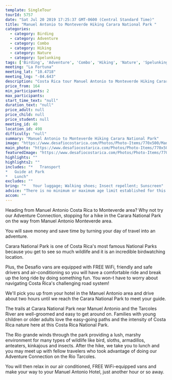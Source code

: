 ```yaml
---
template: SingleTour
tourId: 5757
date: "Sat Jul 20 2019 17:25:37 GMT-0600 (Central Standard Time)"
title: "Manuel Antonio to Monteverde Hiking Carara National Park "
categories: 
  - category: Birding
  - category: Adventure
  - category: Combo
  - category: Hiking
  - category: Nature
  - category: Spelunking
tags: ['Birding', 'Adventure', 'Combo', 'Hiking', 'Nature', 'Spelunking']
meeting: "La Fortuna"
meeting_lat: "10.4718"
meeting_lng: "-84.643"
description: "Costa Rica tour Manuel Antonio to Monteverde Hiking Carara National Park , id 5757"
price_from: 164
min_participants: 2
max_participants: 
start_time_text: "null"
duration_text: "null"
price_adult: null
price_child: null
price_student: null
meeting_id: 40
location_id: 498
difficulty: "null"
summary: "Manuel Antonio to Monteverde Hiking Carara National Park"
image: "https://www.desafiocostarica.com/Photos/Photo-Items/770x500/Manuel-Antonio-to-Monteverde-Hiking-Carara-National-Park--1556548649.jpg"
main_photo: "https://www.desafiocostarica.com/Photos/Photo-Items/770x500/Manuel-Antonio-to-Monteverde-Hiking-Carara-National-Park--1556548649.jpg"
featuredImage: "https://www.desafiocostarica.com/Photos/Photo-Items/770x500/Manuel-Antonio-to-Monteverde-Hiking-Carara-National-Park--1556548649.jpg"
highlights: ""
highlights2: ""
includes: "*   Transport
*   Guide at Park
*   Lunch"
excludes: ""
bring: "*   Your luggage; Walking shoes; Insect repellent; Sunscreen"
advice: "There is no minimum or maximum age limit established for this tour. However, there is walking involved at Carara National Park, so we encourage you to evaluate your own personal fitness level and that of the others in your party, as younger children may need to be carried and older guests may become fatigued.Your luggage stays in our vehicles and our driver stays with your items while you are doing your tour. We have private entrances and exits for our rafting tour locations. Extra transport charge for drop-off outside of our regular hotel zone."
accom: ""
---
```

Heading from Manuel Antonio Costa Rica to Monteverde area? Why not try our Adventure Connection, stopping for a hike in the Carara National Park on the way from Manuel Antonio Monteverde area.

You will save money and save time by turning your day of travel into an adventure.

Carara National Park is one of Costa Rica's most famous National Parks because you get to see so much wildlife and it is an incredible birdwatching location.

Plus, the Desafio vans are equipped with FREE WiFi, friendly and safe drivers and air-conditioning so you will have a comfortable ride and break up the long ride by doing something fun. You won-t have to worry about navigating Costa Rica's challenging road system!

We'll pick you up from your hotel in the Manuel Antonio area and drive about two hours until we reach the Carara National Park to meet your guide.

The trails at Carara National Park near Manuel Antonio and the Tarcoles River are well-groomed and easy to get around on. Families with young children or older adults love the easy-going paths and the intensity of Costa Rica nature here at this Costa Rica National Park.

The Rio grande winds through the park providing a lush, marshy environment for many types of wildlife like bird, sloths, armadillos, anteaters, kinkajous and insects. After the hike, we take you to lunch and you may meet up with fellow travelers who took advantage of doing our Adventure Connection on the Rio Tarcoles.

You will then relax in our air conditioned, FREE WiFi-equipped vans and make your way to your Manuel Antonio Hotel, just another hour or so away.